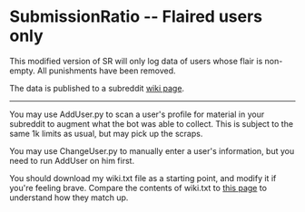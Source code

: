 SubmissionRatio -- Flaired users only
===

This modified version of SR will only log data of users whose flair is non-empty. All punishments have been removed.

The data is published to a subreddit [wiki page](http://www.reddit.com/r/GoldTesting/wiki/batman).

______


You may use AddUser.py to scan a user's profile for material in your subreddit to augment what the bot was able to collect. This is subject to the same 1k limits as usual, but may pick up the scraps.

You may use ChangeUser.py to manually enter a user's information, but you need to run AddUser on him first.

You should download my wiki.txt file as a starting point, and modify it if you're feeling brave. Compare the contents of wiki.txt to [this page](http://www.reddit.com/r/GoldTesting/wiki/batman) to understand how they match up.
